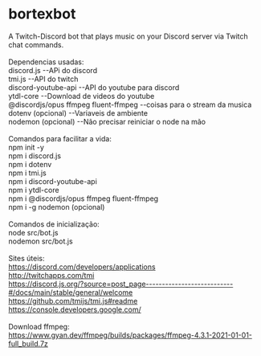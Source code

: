 # bortexbot
A Twitch-Discord bot that plays music on your Discord server via Twitch chat commands.
<br> 
<br> Dependencias usadas:
<br> discord.js --APi do discord
<br> tmi.js --API do twitch
<br> discord-youtube-api --API do youtube para discord
<br> ytdl-core --Download de videos do youtube
<br> @discordjs/opus ffmpeg fluent-ffmpeg --coisas para o stream da musica
<br> dotenv (opcional) --Variaveis de ambiente
<br> nodemon (opcional) --Não precisar reiniciar o node na mão
<br> 
<br> Comandos para facilitar a vida:
<br> npm init -y
<br> npm i discord.js
<br> npm i dotenv
<br> npm i tmi.js
<br> npm i discord-youtube-api
<br> npm i ytdl-core
<br> npm i @discordjs/opus ffmpeg fluent-ffmpeg
<br> npm i -g nodemon (opcional)
<br> 
<br> Comandos de inicialização:
<br> node src/bot.js
<br> nodemon src/bot.js
<br> 
<br> Sites úteis:
<br> https://discord.com/developers/applications
<br> http://twitchapps.com/tmi
<br> https://discord.js.org/?source=post_page---------------------------#/docs/main/stable/general/welcome
<br> https://github.com/tmijs/tmi.js#readme
<br> https://console.developers.google.com/
<br> 
<br> Download ffmpeg:
<br> https://www.gyan.dev/ffmpeg/builds/packages/ffmpeg-4.3.1-2021-01-01-full_build.7z
